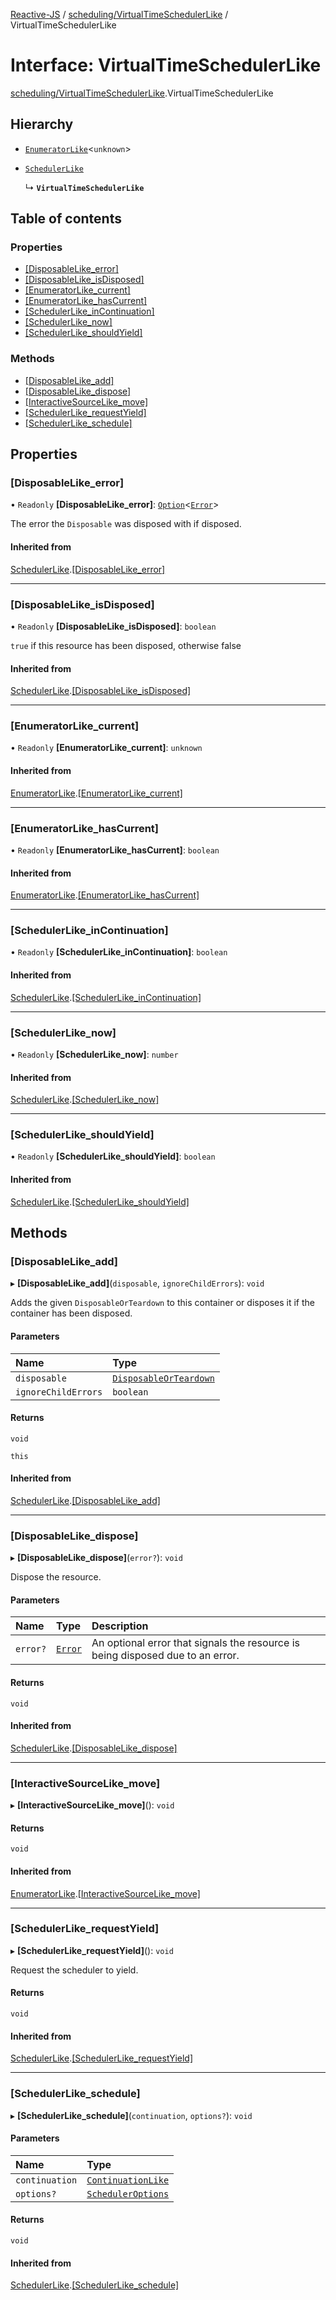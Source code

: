 [Reactive-JS](../README.md) / [scheduling/VirtualTimeSchedulerLike](../modules/scheduling_VirtualTimeSchedulerLike.md) / VirtualTimeSchedulerLike

# Interface: VirtualTimeSchedulerLike

[scheduling/VirtualTimeSchedulerLike](../modules/scheduling_VirtualTimeSchedulerLike.md).VirtualTimeSchedulerLike

## Hierarchy

- [`EnumeratorLike`](ix_EnumeratorLike.EnumeratorLike.md)<`unknown`\>

- [`SchedulerLike`](scheduling_SchedulerLike.SchedulerLike.md)

  ↳ **`VirtualTimeSchedulerLike`**

## Table of contents

### Properties

- [[DisposableLike\_error]](scheduling_VirtualTimeSchedulerLike.VirtualTimeSchedulerLike.md#[disposablelike_error])
- [[DisposableLike\_isDisposed]](scheduling_VirtualTimeSchedulerLike.VirtualTimeSchedulerLike.md#[disposablelike_isdisposed])
- [[EnumeratorLike\_current]](scheduling_VirtualTimeSchedulerLike.VirtualTimeSchedulerLike.md#[enumeratorlike_current])
- [[EnumeratorLike\_hasCurrent]](scheduling_VirtualTimeSchedulerLike.VirtualTimeSchedulerLike.md#[enumeratorlike_hascurrent])
- [[SchedulerLike\_inContinuation]](scheduling_VirtualTimeSchedulerLike.VirtualTimeSchedulerLike.md#[schedulerlike_incontinuation])
- [[SchedulerLike\_now]](scheduling_VirtualTimeSchedulerLike.VirtualTimeSchedulerLike.md#[schedulerlike_now])
- [[SchedulerLike\_shouldYield]](scheduling_VirtualTimeSchedulerLike.VirtualTimeSchedulerLike.md#[schedulerlike_shouldyield])

### Methods

- [[DisposableLike\_add]](scheduling_VirtualTimeSchedulerLike.VirtualTimeSchedulerLike.md#[disposablelike_add])
- [[DisposableLike\_dispose]](scheduling_VirtualTimeSchedulerLike.VirtualTimeSchedulerLike.md#[disposablelike_dispose])
- [[InteractiveSourceLike\_move]](scheduling_VirtualTimeSchedulerLike.VirtualTimeSchedulerLike.md#[interactivesourcelike_move])
- [[SchedulerLike\_requestYield]](scheduling_VirtualTimeSchedulerLike.VirtualTimeSchedulerLike.md#[schedulerlike_requestyield])
- [[SchedulerLike\_schedule]](scheduling_VirtualTimeSchedulerLike.VirtualTimeSchedulerLike.md#[schedulerlike_schedule])

## Properties

### [DisposableLike\_error]

• `Readonly` **[DisposableLike\_error]**: [`Option`](../modules/util_Option.md#option)<[`Error`](../modules/util_DisposableLike.md#error)\>

The error the `Disposable` was disposed with if disposed.

#### Inherited from

[SchedulerLike](scheduling_SchedulerLike.SchedulerLike.md).[[DisposableLike_error]](scheduling_SchedulerLike.SchedulerLike.md#[disposablelike_error])

___

### [DisposableLike\_isDisposed]

• `Readonly` **[DisposableLike\_isDisposed]**: `boolean`

`true` if this resource has been disposed, otherwise false

#### Inherited from

[SchedulerLike](scheduling_SchedulerLike.SchedulerLike.md).[[DisposableLike_isDisposed]](scheduling_SchedulerLike.SchedulerLike.md#[disposablelike_isdisposed])

___

### [EnumeratorLike\_current]

• `Readonly` **[EnumeratorLike\_current]**: `unknown`

#### Inherited from

[EnumeratorLike](ix_EnumeratorLike.EnumeratorLike.md).[[EnumeratorLike_current]](ix_EnumeratorLike.EnumeratorLike.md#[enumeratorlike_current])

___

### [EnumeratorLike\_hasCurrent]

• `Readonly` **[EnumeratorLike\_hasCurrent]**: `boolean`

#### Inherited from

[EnumeratorLike](ix_EnumeratorLike.EnumeratorLike.md).[[EnumeratorLike_hasCurrent]](ix_EnumeratorLike.EnumeratorLike.md#[enumeratorlike_hascurrent])

___

### [SchedulerLike\_inContinuation]

• `Readonly` **[SchedulerLike\_inContinuation]**: `boolean`

#### Inherited from

[SchedulerLike](scheduling_SchedulerLike.SchedulerLike.md).[[SchedulerLike_inContinuation]](scheduling_SchedulerLike.SchedulerLike.md#[schedulerlike_incontinuation])

___

### [SchedulerLike\_now]

• `Readonly` **[SchedulerLike\_now]**: `number`

#### Inherited from

[SchedulerLike](scheduling_SchedulerLike.SchedulerLike.md).[[SchedulerLike_now]](scheduling_SchedulerLike.SchedulerLike.md#[schedulerlike_now])

___

### [SchedulerLike\_shouldYield]

• `Readonly` **[SchedulerLike\_shouldYield]**: `boolean`

#### Inherited from

[SchedulerLike](scheduling_SchedulerLike.SchedulerLike.md).[[SchedulerLike_shouldYield]](scheduling_SchedulerLike.SchedulerLike.md#[schedulerlike_shouldyield])

## Methods

### [DisposableLike\_add]

▸ **[DisposableLike_add]**(`disposable`, `ignoreChildErrors`): `void`

Adds the given `DisposableOrTeardown` to this container or disposes it if the container has been disposed.

#### Parameters

| Name | Type |
| :------ | :------ |
| `disposable` | [`DisposableOrTeardown`](../modules/util_DisposableLike.md#disposableorteardown) |
| `ignoreChildErrors` | `boolean` |

#### Returns

`void`

`this`

#### Inherited from

[SchedulerLike](scheduling_SchedulerLike.SchedulerLike.md).[[DisposableLike_add]](scheduling_SchedulerLike.SchedulerLike.md#[disposablelike_add])

___

### [DisposableLike\_dispose]

▸ **[DisposableLike_dispose]**(`error?`): `void`

Dispose the resource.

#### Parameters

| Name | Type | Description |
| :------ | :------ | :------ |
| `error?` | [`Error`](../modules/util_DisposableLike.md#error) | An optional error that signals the resource is being disposed due to an error. |

#### Returns

`void`

#### Inherited from

[SchedulerLike](scheduling_SchedulerLike.SchedulerLike.md).[[DisposableLike_dispose]](scheduling_SchedulerLike.SchedulerLike.md#[disposablelike_dispose])

___

### [InteractiveSourceLike\_move]

▸ **[InteractiveSourceLike_move]**(): `void`

#### Returns

`void`

#### Inherited from

[EnumeratorLike](ix_EnumeratorLike.EnumeratorLike.md).[[InteractiveSourceLike_move]](ix_EnumeratorLike.EnumeratorLike.md#[interactivesourcelike_move])

___

### [SchedulerLike\_requestYield]

▸ **[SchedulerLike_requestYield]**(): `void`

Request the scheduler to yield.

#### Returns

`void`

#### Inherited from

[SchedulerLike](scheduling_SchedulerLike.SchedulerLike.md).[[SchedulerLike_requestYield]](scheduling_SchedulerLike.SchedulerLike.md#[schedulerlike_requestyield])

___

### [SchedulerLike\_schedule]

▸ **[SchedulerLike_schedule]**(`continuation`, `options?`): `void`

#### Parameters

| Name | Type |
| :------ | :------ |
| `continuation` | [`ContinuationLike`](scheduling_ContinuationLike.ContinuationLike.md) |
| `options?` | [`SchedulerOptions`](../modules/scheduling_SchedulerLike.md#scheduleroptions) |

#### Returns

`void`

#### Inherited from

[SchedulerLike](scheduling_SchedulerLike.SchedulerLike.md).[[SchedulerLike_schedule]](scheduling_SchedulerLike.SchedulerLike.md#[schedulerlike_schedule])
